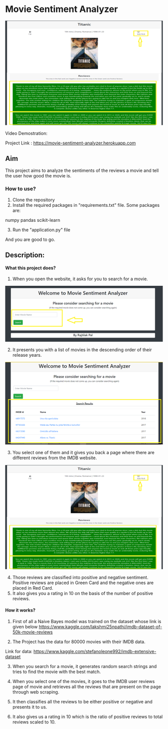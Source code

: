 
# Movie Sentiment Analyzer

<img src="https://github.com/rajtilakls2510/MovieSentimentAnalyzer/blob/master/demo_image.png">

Video Demostration: 

Project Link : https://movie-sentiment-analyzer.herokuapp.com

## Aim

This project aims to analyze the sentiments of the reviews a movie and tell the user how good the movie is.

### How to use?

1. Clone the repository
2. Install the required packages in "requirements.txt" file.
 Some packages are:

numpy
pandas
scikit-learn

3. Run the "application.py" file

And you are good to go.


## Description:

#### What this project does?

1. When you open the website, it asks for you to search for a movie.

<img src="https://github.com/rajtilakls2510/MovieSentimentAnalyzer/blob/master/search.png">

2. It presents you with a list of movies in the descending order of their release years.

<img src="https://github.com/rajtilakls2510/MovieSentimentAnalyzer/blob/master/search_result.png">

3. You select one of them and it gives you back a page where there are different reviews from the IMDB website.

<img src="https://github.com/rajtilakls2510/MovieSentimentAnalyzer/blob/master/demo_image.png">

4. Those reviews are classified into positive and negative sentiment. Positive reviews are placed in Green Card and the negative ones are placed in Red Card.
5. It also gives you a rating in 10 on the basis of the number of positive reviews.

#### How it works?

1. First of all a Naive Bayes model was trained on the dataset whose link is given below
https://www.kaggle.com/lakshmi25npathi/imdb-dataset-of-50k-movie-reviews

2. The Project has the data for 80000 movies with their IMDB data.

Link for data:  https://www.kaggle.com/stefanoleone992/imdb-extensive-dataset

3. When you search for a movie, it generates random search strings and tries to find the movie with the best match.

4. When you select one of the movies, it goes to the IMDB user reviews page of movie and retrieves all the reviews that are present on the page through web scraping.

5. It then classifies all the reviews to be either positive or negative and presents it to us.

6. It also gives us a rating in 10 which is the ratio of positive reviews to total reviews scaled to 10. 
 
